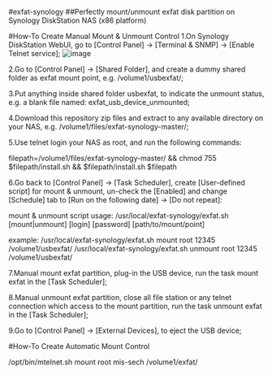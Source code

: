 #exfat-synology
##Perfectly mount/unmount exfat disk partition on Synology DiskStation NAS (x86 platform)

#How-To Create Manual Mount & Unmount Control
1.On Synology DiskStation WebUI, go to [Control Panel] -> [Terminal & SNMP] -> [Enable Telnet service];
![image](https://raw.githubusercontent.com/luckylz2git/exfat-synology/master/images/create_mount_point.png/enable_telnet.png)

2.Go to [Control Panel] -> [Shared Folder], and create a dummy shared folder as exfat mount point, e.g. /volume1/usbexfat/;

3.Put anything inside shared folder usbexfat, to indicate the unmount status, e.g. a blank file named: exfat_usb_device_unmounted;

4.Download this repository zip files and extract to any available directory on your NAS, e.g. /volume1/files/exfat-synology-master/;

5.Use telnet login your NAS as root, and run the following commands:

filepath=/volume1/files/exfat-synology-master/ && chmod 755 $filepath/install.sh && $filepath/install.sh $filepath

6.Go back to [Control Panel] -> [Task Scheduler], create [User-defined script] for mount & unmount, un-check the [Enabled] and change [Schedule] tab to [Run on the following date] -> [Do not repeat]:

mount & unmount script usage:
/usr/local/exfat-synology/exfat.sh [mount|unmount] [login] [password] [path/to/mount/point]

example:
/usr/local/exfat-synology/exfat.sh mount root 12345 /volume1/usbexfat/
/usr/local/exfat-synology/exfat.sh unmount root 12345 /volume1/usbexfat/

7.Manual mount exfat partition, plug-in the USB device, run the task mount exfat in the [Task Scheduler];

8.Manual unmount exfat partition, close all file station or any telnet connection which access to the mount partition, run the task unmount exfat in the [Task Scheduler];

9.Go to [Control Panel] -> [External Devices], to eject the USB device;

#How-To Create Automatic Mount Control

/opt/bin/mtelnet.sh mount root mis-sech /volume1/exfat/